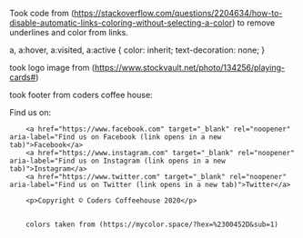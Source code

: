 Took code from (https://stackoverflow.com/questions/2204634/how-to-disable-automatic-links-coloring-without-selecting-a-color) to remove underlines and color from links.

a, a:hover, a:visited, a:active {
  color: inherit;
  text-decoration: none;
 }


took logo image from (https://www.stockvault.net/photo/134256/playing-cards#)

took footer from coders coffee house:

<span>Find us on:</span>

		<a href="https://www.facebook.com" target="_blank" rel="noopener" aria-label="Find us on Facebook (link opens in a new tab)">Facebook</a>
		<a href="https://www.instagram.com" target="_blank" rel="noopener" aria-label="Find us on Instagram (link opens in a new tab)">Instagram</a>
		<a href="https://www.twitter.com" target="_blank" rel="noopener" aria-label="Find us on Twitter (link opens in a new tab)">Twitter</a>

		<p>Copyright © Coders Coffeehouse 2020</p>


		colors taken from (https://mycolor.space/?hex=%2300452D&sub=1)
